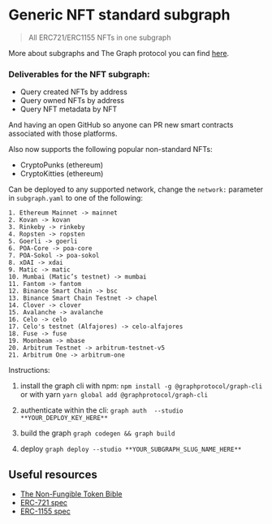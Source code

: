 # Generic NFT standard subgraph

> All ERC721/ERC1155 NFTs in one subgraph

More about subgraphs and The Graph protocol you can find [here](https://thegraph.com/docs/introduction).

### Deliverables for the NFT subgraph:

- Query created NFTs by address
- Query owned NFTs by address
- Query NFT metadata by NFT

And having an open GitHub so anyone can PR new smart contracts associated with those platforms.

Also now supports the following popular non-standard NFTs:
- CryptoPunks (ethereum)
- CryptoKitties (ethereum)

Can be deployed to any supported network, change the `network:` parameter in `subgraph.yaml` to one of the following:

```
1. Ethereum Mainnet -> mainnet
2. Kovan -> kovan
3. Rinkeby -> rinkeby
4. Ropsten -> ropsten
5. Goerli -> goerli
6. POA-Core -> poa-core
7. POA-Sokol -> poa-sokol
8. xDAI -> xdai
9. Matic -> matic
10. Mumbai (Matic’s testnet) -> mumbai
11. Fantom -> fantom
12. Binance Smart Chain -> bsc
13. Binance Smart Chain Testnet -> chapel
14. Clover -> clover
15. Avalanche -> avalanche
16. Celo -> celo
17. Celo's testnet (Alfajores) -> celo-alfajores
18. Fuse -> fuse
19. Moonbeam -> mbase
20. Arbitrum Testnet -> arbitrum-testnet-v5
21. Arbitrum One -> arbitrum-one
```

Instructions:
1. install the graph cli with npm:
```npm install -g @graphprotocol/graph-cli```
or with yarn
```yarn global add @graphprotocol/graph-cli```

2. authenticate within the cli:
```graph auth  --studio **YOUR_DEPLOY_KEY_HERE**```

3. build the graph
```graph codegen && graph build```

4. deploy
```graph deploy --studio **YOUR_SUBGRAPH_SLUG_NAME_HERE**```

## Useful resources

- [The Non-Fungible Token Bible](https://opensea.io/blog/guides/non-fungible-tokens/)
- [ERC-721 spec](https://github.com/ethereum/EIPs/blob/master/EIPS/eip-721.md)
- [ERC-1155 spec](https://github.com/ethereum/EIPs/blob/master/EIPS/eip-1155.md)

